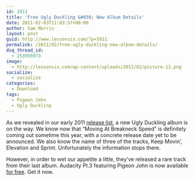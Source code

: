 ```yaml
---
id: 1911
title: 'Free Ugly Duckling &#038; New Album Details'
date: 2011-02-03T11:03:57+00:00
author: Sam Morris
layout: post
guid: http://www.lessonsix.com/?p=1911
permalink: /2011/02/free-ugly-duckling-new-album-details/
dsq_thread_id:
  - 253956973
image:
  - http://lessonsix.com/wp-content/uploads/2011/02/picture-11.png
socialize:
  - socialize
categories:
  - Download
tags:
  - Pigeon John
  - Ugly Duckling
---
```

As we revealed in our early 2011 [release list](http://www.lessonsix.com/2011/01/on-the-horizon-2011/), a new Ugly Duckling album is on the way. We know now that &#8220;Moving At Breakneck Speed&#8221; is definitely coming out sometime this year, with a concrete release date yet to be announced. We also know the name of three of the tracks, Keep Movin’, Elevation and Sprint. Unfortunately the information stops there.

However, in order to wet our appetite a little, they&#8217;ve released a rare track from their last album. Audacity Pt.3 featuring Pigeon John is now available [for free](http://www.pledgemusic.com/widgets/809). Get it now.

<!--more-->